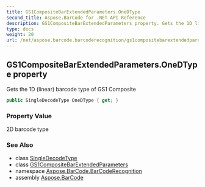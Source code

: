 ```yaml
---
title: GS1CompositeBarExtendedParameters.OneDType
second_title: Aspose.BarCode for .NET API Reference
description: GS1CompositeBarExtendedParameters property. Gets the 1D linear barcode type of GS1 Composite
type: docs
weight: 20
url: /net/aspose.barcode.barcoderecognition/gs1compositebarextendedparameters/onedtype/
---
```

## GS1CompositeBarExtendedParameters.OneDType property

Gets the 1D (linear) barcode type of GS1 Composite

```csharp
public SingleDecodeType OneDType { get; }
```

### Property Value

2D barcode type

### See Also

* class [SingleDecodeType](../../singledecodetype/)
* class [GS1CompositeBarExtendedParameters](../)
* namespace [Aspose.BarCode.BarCodeRecognition](../../gs1compositebarextendedparameters/)
* assembly [Aspose.BarCode](../../../)


